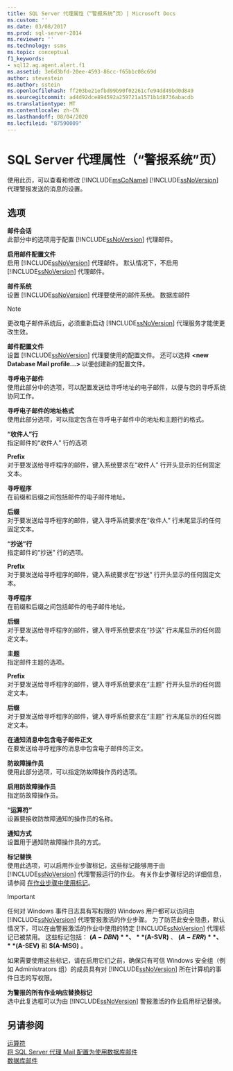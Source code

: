 ```yaml
---
title: SQL Server 代理属性（“警报系统”页）| Microsoft Docs
ms.custom: ''
ms.date: 03/08/2017
ms.prod: sql-server-2014
ms.reviewer: ''
ms.technology: ssms
ms.topic: conceptual
f1_keywords:
- sql12.ag.agent.alert.f1
ms.assetid: 3e6d3bfd-20ee-4593-86cc-f65b1c08c69d
author: stevestein
ms.author: sstein
ms.openlocfilehash: ff203be21efbd99b90f02261cfe94dd49bd0d849
ms.sourcegitcommit: ad4d92dce894592a259721a1571b1d8736abacdb
ms.translationtype: MT
ms.contentlocale: zh-CN
ms.lasthandoff: 08/04/2020
ms.locfileid: "87590009"
---
```

# <a name="sql-server-agent-properties-alert-system-page"></a>SQL Server 代理属性（“警报系统”页）
  使用此页，可以查看和修改 [!INCLUDE[msCoName](../../includes/msconame-md.md)] [!INCLUDE[ssNoVersion](../../includes/ssnoversion-md.md)] 代理警报发送的消息的设置。  
  
## <a name="options"></a>选项  
 **邮件会话**  
 此部分中的选项用于配置 [!INCLUDE[ssNoVersion](../../includes/ssnoversion-md.md)] 代理邮件。  
  
 **启用邮件配置文件**  
 启用 [!INCLUDE[ssNoVersion](../../includes/ssnoversion-md.md)] 代理邮件。 默认情况下，不启用 [!INCLUDE[ssNoVersion](../../includes/ssnoversion-md.md)] 代理邮件。  
  
 **邮件系统**  
 设置 [!INCLUDE[ssNoVersion](../../includes/ssnoversion-md.md)] 代理要使用的邮件系统。 数据库邮件  
  
> [!NOTE]  
>  更改电子邮件系统后，必须重新启动 [!INCLUDE[ssNoVersion](../../includes/ssnoversion-md.md)] 代理服务才能使更改生效。  
  
 **邮件配置文件**  
 设置 [!INCLUDE[ssNoVersion](../../includes/ssnoversion-md.md)] 代理要使用的配置文件。 还可以选择 **\<new Database Mail profile...>** 以便创建新的配置文件。  
  
 **寻呼电子邮件**  
 使用此部分中的选项，可以配置发送给寻呼地址的电子邮件，以便与您的寻呼系统协同工作。  
  
 **寻呼电子邮件的地址格式**  
 使用此部分选项，可以指定包含在寻呼电子邮件中的地址和主题行的格式。  
  
 **“收件人”行**  
 指定邮件的“收件人”  行的选项  
  
 **Prefix**  
 对于要发送给寻呼程序的邮件，键入系统要求在“收件人”  行开头显示的任何固定文本。  
  
 **寻呼程序**  
 在前缀和后缀之间包括邮件的电子邮件地址。  
  
 **后缀**  
 对于要发送给寻呼程序的邮件，键入寻呼系统要求在“收件人”  行末尾显示的任何固定文本。  
  
 **“抄送”行**  
 指定邮件的“抄送”  行的选项。  
  
 **Prefix**  
 对于要发送给寻呼程序的邮件，键入系统要求在“抄送”  行开头显示的任何固定文本。  
  
 **寻呼程序**  
 在前缀和后缀之间包括邮件的电子邮件地址。  
  
 **后缀**  
 对于要发送给寻呼程序的邮件，键入寻呼系统要求在“抄送”  行末尾显示的任何固定文本。  
  
 **主题**  
 指定邮件主题的选项。  
  
 **Prefix**  
 对于要发送给寻呼程序的邮件，键入寻呼系统要求在“主题”  行开头显示的任何固定文本。  
  
 **后缀**  
 对于要发送给寻呼程序的邮件，键入寻呼系统要求在“主题”  行末尾显示的任何固定文本。  
  
 **在通知消息中包含电子邮件正文**  
 在要发送给寻呼程序的消息中包含电子邮件的正文。  
  
 **防故障操作员**  
 使用此部分选项，可以指定防故障操作员的选项。  
  
 **启用防故障操作员**  
 指定防故障操作员。  
  
 **“运算符”**  
 设置要接收防故障通知的操作员的名称。  
  
 **通知方式**  
 设置用于通知防故障操作员的方式。  
  
 **标记替换**  
 使用此选项，可以启用作业步骤标记，这些标记能够用于由 [!INCLUDE[ssNoVersion](../../includes/ssnoversion-md.md)] 代理警报运行的作业。 有关作业步骤标记的详细信息，请参阅 [在作业步骤中使用标记](use-tokens-in-job-steps.md)。  
  
> [!IMPORTANT]  
>  任何对 Windows 事件日志具有写权限的 Windows 用户都可以访问由 [!INCLUDE[ssNoVersion](../../includes/ssnoversion-md.md)] 代理警报激活的作业步骤。 为了防范此安全隐患，默认情况下，可以在由警报激活的作业中使用的特定 [!INCLUDE[ssNoVersion](../../includes/ssnoversion-md.md)] 代理标记已被禁用。 这些标记包括： **$(A-DBN)** 、 **$(A-SVR)** 、 **$(A-ERR)** 、 **$(A-SEV)** 和 **$(A-MSG)** 。  
>   
>  如果需要使用这些标记，请在启用它们之前，确保只有可信 Windows 安全组（例如 Administrators 组）的成员具有对 [!INCLUDE[ssNoVersion](../../includes/ssnoversion-md.md)] 所在计算机的事件日志的写权限。  
  
 **为警报的所有作业响应替换标记**  
 选中此复选框可以为由 [!INCLUDE[ssNoVersion](../../includes/ssnoversion-md.md)] 警报激活的作业启用标记替换。  
  
## <a name="see-also"></a>另请参阅  
 [运算符](operators.md)   
 [将 SQL Server 代理 Mail 配置为使用数据库邮件](../../relational-databases/database-mail/configure-sql-server-agent-mail-to-use-database-mail.md)   
 [数据库邮件](../../relational-databases/database-mail/database-mail.md)  
  
  
